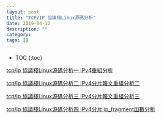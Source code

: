 ```yaml
---
layout: post
title: "TCP/IP 協議棧Linux源碼分析"
date: 2019-04-12
description: ""
category: 
tags: []
---
```

* TOC
{:toc}

[tcp/ip 協議棧Linux源碼分析一 IPv4重組分析](https://www.twblogs.net/a/5c456e14bd9eee35b3a71df6)

[tcp/ip 協議棧Linux源碼分析二 IPv4分片報文重組分析二](https://www.twblogs.net/a/5c4ac7fdbd9eee6e7d81c2ab)

[tcp/ip 協議棧Linux源碼分析三 IPv4分片報文重組分析三](https://www.twblogs.net/a/5c5285f2bd9eee0e7d1da49c)

[tcp/ip 協議棧Linux源碼分析四 IPv4分片 ip_fragment函數分析](https://www.twblogs.net/a/5cafcc4fbd9eee480f0735a5)
